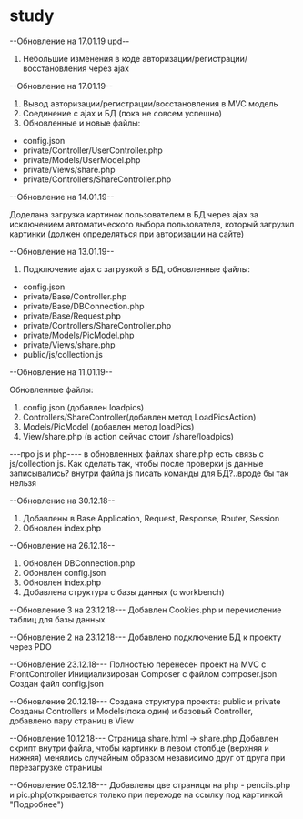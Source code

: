 # study
--Обновление на 17.01.19  upd--
1. Небольшие изменения в коде авторизации/регистрации/восстановления через ajax



--Обновление на 17.01.19--
1. Вывод авторизации/регистрации/восстановления в MVC модель
2. Соединение с ajax и БД (пока не совсем успешно)
3. Обновленные и новые файлы:
- config.json
- private/Controller/UserController.php
- private/Models/UserModel.php
- private/Views/share.php
- private/Controllers/ShareController.php

--Обновление на 14.01.19--

Доделана загрузка картинок пользователем в БД через ajax 
за исключением автоматического выбора пользователя, который загрузил картинки
(должен определяться при авторизации на сайте)

--Обновление на 13.01.19--
1. Подключение ajax с загрузкой в БД, обновленные файлы:
- config.json
- private/Base/Controller.php
- private/Base/DBConnection.php
- private/Base/Request.php
- private/Controllers/ShareController.php
- private/Models/PicModel.php
- private/Views/share.php
- public/js/collection.js

--Обновление на 11.01.19--

Обновленные файлы:
1. config.json (добавлен loadpics)
2. Controllers/ShareController(добавлен метод LoadPicsAction)
3. Models/PicModel (добавлен метод loadPics)
4. View/share.php (в action сейчас стоит /share/loadpics)

---про js и php----
в обновленных файлах share.php есть связь с js/collection.js. Как сделать так, чтобы после проверки js данные записывались?
внутри файла js писать команды для БД?..вроде бы так нельзя


--Обновление на 30.12.18--
1. Добавлены в Base Application, Request, Response, Router, Session
2. Обновлен index.php

--Обновление на 26.12.18--
1. Обновлен DBConnection.php
2. Обонвлен config.json
3. Обновлен index.php
4. Добавлена структура с базы данных (с workbench)

--Обновление 3 на 23.12.18---
Добавлен Cookies.php и перечисление таблиц для базы данных

--Обновление 2 на 23.12.18---
Добавлено подключение БД к проекту через PDO


--Обновление 23.12.18---
Полностью перенесен проект на MVC с FrontController
Инициализирован Composer c файлом composer.json
Создан файл config.json


--Обновление 20.12.18---
Создана структура проекта: public и private
Созданы Controllers и Models(пока один) и базовый Controller, добавлено пару страниц в View

--Обновление 10.12.18---
Страница share.html -> share.php 
Добавлен скрипт внутри файла, чтобы картинки в левом столбце (верхняя и нижняя) менялись случайным образом независимо друг от друга при перезагрузке страницы

--Обновление 05.12.18---
Добавлены две страницы на php - pencils.php и pic.php(открывается только при переходе на ссылку под картинкой "Подробнее")
